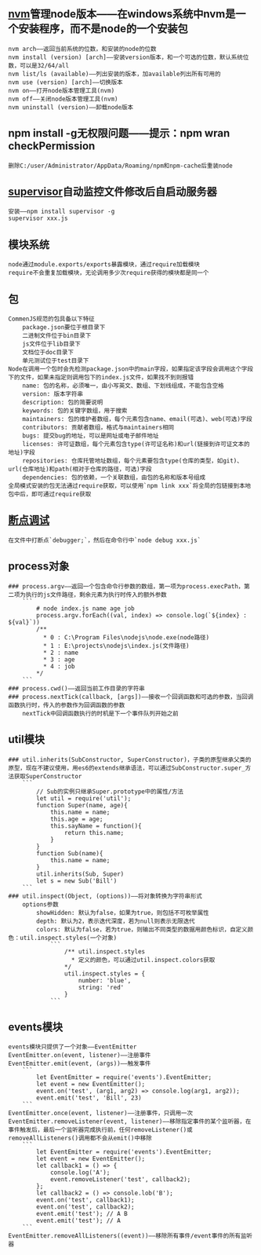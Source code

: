 ## [nvm](https://github.com/coreybutler/nvm-windows)管理node版本——在windows系统中nvm是一个安装程序，而不是node的一个安装包
    nvm arch——返回当前系统的位数，和安装的node的位数
    nvm install (version) [arch]——安装version版本，和一个可选的位数，默认系统位数，可以是32/64/all
    nvm list/ls (available)——列出安装的版本，加available列出所有可用的
    nvm use (version) [arch]——切换版本
    nvm on——打开node版本管理工具(nvm)
    nvm off——关闭node版本管理工具(nvm)
    nvm uninstall (version)——卸载node版本
## npm install -g无权限问题——提示：npm  wran checkPermission
    删除C:/user/Administrator/AppData/Roaming/npm和npm-cache后重装node
## [supervisor](https://github.com/petruisfan/node-supervisor)自动监控文件修改后自启动服务器
    安装——npm install supervisor -g
    supervisor xxx.js
## 模块系统
    node通过module.exports/exports暴露模块，通过require加载模块
    require不会重复加载模块，无论调用多少次require获得的模块都是同一个
## 包
    CommenJS规范的包具备以下特征
        package.json要位于根目录下
        二进制文件位于bin目录下
        js文件位于lib目录下
        文档位于doc目录下
        单元测试位于test目录下
    Node在调用一个包时会先检测package.json中的main字段，如果指定该字段会调用这个字段下的文件，如果未指定则调用包下的index.js文件，如果找不到则报错
        name: 包的名称，必须唯一，由小写英文、数组、下划线组成，不能包含空格
        version: 版本字符串
        description: 包的简要说明
        keywords: 包的关键字数组，用于搜索
        maintainers: 包的维护者数组，每个元素包含name、email(可选)、web(可选)字段
        contributors: 贡献者数组，格式与maintainers相同
        bugs: 提交bug的地址，可以是网址或电子邮件地址
        licenses: 许可证数组，每个元素包含type(许可证名称)和url(链接到许可证文本的地址)字段
        repositories: 仓库托管地址数组，每个元素要包含type(仓库的类型，如git)、url(仓库地址)和path(相对于仓库的路径，可选)字段
        dependencies: 包的依赖，一个关联数组，由包的名称和版本号组成
    全局模式安装的包无法通过require获取，可以使用`npm link xxx`将全局的包链接到本地包中后，即可通过require获取
## [断点调试](https://github.com/i5ting/node-debug-tutorial)
    在文件中打断点`debugger;`，然后在命令行中`node debug xxx.js`
## process对象
    ### process.argv——返回一个包含命令行参数的数组，第一项为process.execPath，第二项为执行的js文件路径，剩余元素为执行时传入的额外参数
        ```
            # node index.js name age job
            process.argv.forEach((val, index) => console.log(`${index} : ${val}`))
            /**
              * 0 : C:\Program Files\nodejs\node.exe(node路径)
              * 1 : E:\projects\nodejs\index.js(文件路径)
              * 2 : name
              * 3 : age
              * 4 : job
            */
        ```
    ### process.cwd()——返回当前工作目录的字符串
    ### process.nextTick(callback, [args])——接收一个回调函数和可选的参数，当回调函数执行时，传入的参数作为回调函数的参数
        nextTick中回调函数执行的时机是下一个事件队列开始之前
## util模块
    ### util.inherits(SubConstructor, SuperConstructor)，子类的原型继承父类的原型，现在不建议使用，用es6的extends继承语法，可以通过SubConstructor.super_方法获取SuperConstructor
        ```
            // Sub的实例只继承Super.prototype中的属性/方法
            let util = require('util');
            function Super(name, age){
                this.name = name;
                this.age = age;
                this.sayName = function(){
                    return this.name;
                }
            }
            function Sub(name){
                this.name = name;
            }
            util.inherits(Sub, Super)
            let s = new Sub('Bill') 
        ```
    ### util.inspect(Object, (options))——将对象转换为字符串形式
        options参数
            showHidden: 默认为false，如果为true，则包括不可枚举属性
            depth: 默认为2，表示迭代深度，若为null则表示无限迭代
            colors: 默认为false，若为true，则输出不同类型的数据用颜色标识，自定义颜色：util.inspect.styles(一个对象)
                ```
                    /** util.inspect.styles
                      * 定义的颜色，可以通过util.inspect.colors获取
                    */ 
                    util.inspect.styles = {
                        number: 'blue',
                        string: 'red'
                    }
                ```
## events模块
    events模块只提供了一个对象——EventEmitter
    EventEmitter.on(event, listener)——注册事件
    EventEmitter.emit(event, (args))——触发事件
        ```
            let EventEmitter = require('events').EventEmitter;
            let event = new EventEmitter();
            event.on('test', (arg1, arg2) => console.log(arg1, arg2));
            event.emit('test', 'Bill', 23)
        ```
    EventEmitter.once(event, listener)——注册事件，只调用一次
    EventEmitter.removeListener(event, listener)——移除指定事件的某个监听器，在事件触发后，最后一个监听器完成执行前，任何removeListener()或removeAllListeners()调用都不会从emit()中移除
        ```
            let EventEmitter = require('events').EventEmitter;
            let event = new EventEmitter();
            let callback1 = () => {
                console.log('A');
                event.removeListener('test', callback2);
            };
            let callback2 = () => console.lob('B');
            event.on('test', callback1);
            event.on('test', callback2);
            event.emit('test'); // A B
            event.emit('test'); // A
        ```
    EventEmitter.removeAllListeners((event))——移除所有事件/event事件的所有监听器


